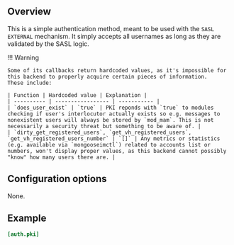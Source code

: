 ## Overview

This is a simple authentication method, meant to be used with the `SASL EXTERNAL` mechanism.
It simply accepts all usernames as long as they are validated by the SASL logic.

!!! Warning

    Some of its callbacks return hardcoded values, as it's impossible for this backend to properly acquire certain pieces of information.
    These include:

    | Function | Hardcoded value | Explanation |
    | ---------- | ----------------- | ----------- |
    | `does_user_exist` | `true` | PKI reponds with `true` to modules checking if user's interlocutor actually exists so e.g. messages to nonexistent users will always be stored by `mod_mam`. This is not necessarily a security threat but something to be aware of. |
    | `dirty_get_registered_users`, `get_vh_registered_users`, `get_vh_registered_users_number` | `[]` | Any metrics or statistics (e.g. available via `mongooseimctl`) related to accounts list or numbers, won't display proper values, as this backend cannot possibly "know" how many users there are. |

## Configuration options

None.

## Example

```toml
[auth.pki]
```
